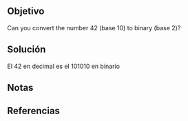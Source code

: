 ## Objetivo
Can you convert the number 42 (base 10) to binary (base 2)?
## Solución
El 42 en decimal es el 101010 en binario
## Notas

## Referencias
